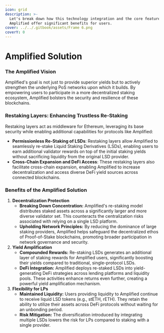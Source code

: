 ```yaml
---
icon: grid
description: >-
  Let's break down how this technology integration and the core features of
  Amplified offer significant benefits for users.
cover: ../../.gitbook/assets/Frame 6.png
coverY: 0
---
```


# Amplified Solution

### **The Amplified Vision**&#x20;

Amplified's goal is not just to provide superior yields but to actively strengthen the underlying PoS networks upon which it builds. By empowering users to participate in a more decentralized staking ecosystem, Amplified bolsters the security and resilience of these blockchains.

### **Restaking Layers: Enhancing Trustless Re-Staking**

Restaking layers act as middleware for Ethereum, leveraging its base security while enabling additional capabilities for protocols like Amplified:

* **Permissionless Re-Staking of LSDs**: Restaking layers allow Amplified to seamlessly re-stake Liquid Staking Derivatives (LSDs), enabling users to earn additional validator rewards on top of the initial staking yields without sacrificing liquidity from the original LSD provider.
* **Cross-Chain Expansion and DeFi Access**: These restaking layers also facilitate cross-chain expansion, enabling Amplified to increase decentralization and access diverse DeFi yield sources across connected blockchains.

### **Benefits of the Amplified Solution**

1. **Decentralization Protection**
   * **Breaking Down Concentration:** Amplified's re-staking model distributes staked assets across a significantly larger and more diverse validator set. This counteracts the centralization risks associated with relying on a single LSD platform.
   * **Upholding Network Principles:** By reducing the dominance of large staking providers, Amplified helps safeguard the decentralized ethos of Proof-of-Stake blockchains, promoting broader participation in network governance and security.
2. **Yield Amplification**
   * **Compounded Rewards:** Re-staking LSDs generates an additional layer of staking rewards for Amplified users, significantly boosting their yields compared to traditional, single-protocol LSDs.
   * **DeFi Integration:** Amplified deploys re-staked LSDs into yield-generating DeFi strategies across lending platforms and liquidity pools. These activities enhance returns even further, creating a powerful yield amplification mechanism.
3. **Flexibility for LPs**
   * **Maintained Liquidity:** Users providing liquidity to Amplified continue to receive liquid LSD tokens (e.g., stETH, rETH). They retain the ability to utilize their assets across DeFi protocols without waiting for an unbonding period.
   * **Risk Mitigation:** The diversification introduced by integrating multiple LSDs lowers the risk for LPs compared to staking with a single provider.
